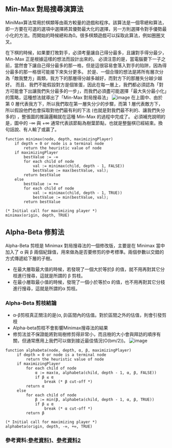 ## Min-Max 對局搜尋演算法
MiniMax算法常用於棋類等由兩方較量的遊戲和程序。該算法是一個零總和算法，即一方要在可選的選項中選擇將其優勢最大化的選擇，另一方則選擇令對手優勢最小化的方法。而開始的時候總和為0。很多棋類遊戲可以採取此算法，例如圈圈叉叉。

在下棋的時候，如果要打敗對手，必須考量讓自己得分最多，且讓對手得分最少，Min-Max 正是根據這樣的想法而設計出來的。
必須注意的是，當電腦要下一子之前，當然會下讓自己得分最多的那一格，但是這很容易會落入對手的陷阱，因為得分最多的那一格很可能接下來失分更多。
於是、一個合理的想法是將所有層次分為「敵我雙方」兩類，我方下的那層得分越多越好，而對方下的那層失分越少越好。
而且、我們不能假設對方是個笨蛋，因此在每一層上，我們都必須認為「對方可能會下出讓我們失分最多的一步」，而我們必須盡可能選擇「最大失分最小化」的策略，這種想法就導出了「Min-Max 對局搜尋法」
![image](https://user-images.githubusercontent.com/47874872/123462166-88f33280-d61c-11eb-895c-005d347e642e.png)
在上圖中、由於第 0 層代表我方下，所以我們取在第一層失分少的步驟，而第 1 層代表敵方下，所以假設他們也會採取對他們最有利的下法 (也就是對我們最不利的、讓我們失分多的) ，整張圖的推論邏輯就在這種 Min-Max 的過程中完成了。
必須補充說明的是，圖中的 -∞ 與 +∞ 通常代表該節點為樹葉節點，也就是整盤棋已經結束。換句話說、有人輸了或贏了。
```
function minimax(node, depth, maximizingPlayer)
    if depth = 0 or node is a terminal node
        return the heuristic value of node
    if maximizingPlayer
        bestValue := -∞
        for each child of node
            val := minimax(child, depth - 1, FALSE))
            bestValue := max(bestValue, val);
        return bestValue
    else
        bestValue := +∞
        for each child of node
            val := minimax(child, depth - 1, TRUE))
            bestValue := min(bestValue, val);
        return bestValue

(* Initial call for maximizing player *)
minimax(origin, depth, TRUE)
```
## Alpha-Beta 修剪法
Alpha-Beta 剪枝是 Minimax 對局搜尋法的一個修改版，主要是在 Minimax 當中加入了 α 與 β 兩個紀錄值，用來做為是否要修剪的參考標準。兩個參數以交錯的方式傳遞給下層的子樹。

* 在最大層取最大值的時候，若發現了一個大於等於β 的值，就不用再對其它分枝進行搜尋，這就是所謂的 β 剪枝。
* 在最小層取最小值的時候，發現了一個小於等於α 的值，也不用再對其它分枝進行搜尋，這就是所謂的α 剪枝。
### Alpha-Beta 剪枝結論
* α-β剪枝真正關注的是(α, β)區間內的估值。對於區間之外的估值，則會引發剪枝
* Alpha-beta剪枝不會影響Minimax搜尋法的結果
* 修剪法並不保證能將對局樹修剪得非常小，而且樹的大小會與拜訪的順序有關，但通常應用上我們可以做到接近最佳情況(O(bm/2))。
![image](https://user-images.githubusercontent.com/47874872/123462346-ca83dd80-d61c-11eb-987c-0c140c35a9d7.png)
```
function alphabeta(node, depth, α, β, maximizingPlayer)
     if depth = 0 or node is a terminal node
         return the heuristic value of node
     if maximizingPlayer
         for each child of node
             α := max(α, alphabeta(child, depth - 1, α, β, FALSE))
             if β ≤ α
                 break (* β cut-off *)
         return α
     else
         for each child of node
             β := min(β, alphabeta(child, depth - 1, α, β, TRUE))
             if β ≤ α
                 break (* α cut-off *)
         return β
         
(* Initial call for maximizing player *)
alphabeta(origin, depth, -∞, +∞, TRUE)
```
### 參考資料:[參考資料1](https://mropengate.blogspot.com/2015/04/ai-ch4-minimax-alpha-beta-pruning.html)、[參考資料2](http://programmermagazine.github.io/201407/htm/focus3.html)
